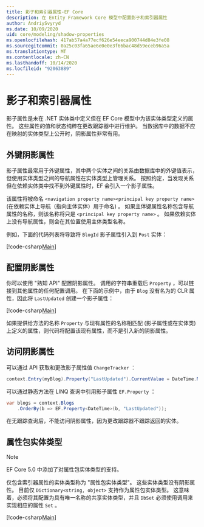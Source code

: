 ```yaml
---
title: 影子和索引器属性-EF Core
description: 在 Entity Framework Core 模型中配置影子和索引器属性
author: AndriySvyryd
ms.date: 10/09/2020
uid: core/modeling/shadow-properties
ms.openlocfilehash: 417ab57a4a77ecf626e54eeca900744d84e3fe08
ms.sourcegitcommit: 0a25c03fa65ae6e0e0e3f66bac48d59eceb96a5a
ms.translationtype: MT
ms.contentlocale: zh-CN
ms.lasthandoff: 10/14/2020
ms.locfileid: "92063889"
---
```

# <a name="shadow-and-indexer-properties"></a>影子和索引器属性

影子属性是未在 .NET 实体类中定义但在 EF Core 模型中为该实体类型定义的属性。 这些属性的值和状态纯粹在更改跟踪器中进行维护。 当数据库中的数据不应在映射的实体类型上公开时，阴影属性非常有用。

## <a name="foreign-key-shadow-properties"></a>外键阴影属性

影子属性最常用于外键属性，其中两个实体之间的关系由数据库中的外键值表示，但使用实体类型之间的导航属性在实体类型上管理关系。 按照约定，当发现关系但在依赖实体类中找不到外键属性时，EF 会引入一个影子属性。

该属性将被命名 `<navigation property name><principal key property name>` (在依赖实体上导航（指向主体实体）用于命名) 。 如果主体键属性名称包含导航属性的名称，则该名称将只是 `<principal key property name>` 。 如果依赖实体上没有导航属性，则会在其位置使用主体类型名称。

例如，下面的代码列表将导致将 `BlogId` 影子属性引入到 `Post` 实体：

[!code-csharp[Main](../../../samples/core/Modeling/Conventions/ShadowForeignKey.cs?name=Conventions&highlight=21-23)]

## <a name="configuring-shadow-properties"></a>配置阴影属性

你可以使用 "熟知 API" 配置阴影属性。 调用的字符串重载后 `Property` ，可以链接到其他属性的任何配置调用。 在下面的示例中，由于 `Blog` 没有名为的 CLR 属性，因此将 `LastUpdated` 创建一个影子属性：

[!code-csharp[Main](../../../samples/core/Modeling/FluentAPI/ShadowProperty.cs?name=ShadowProperty&highlight=8)]

如果提供给方法的名称 `Property` 与现有属性的名称相匹配 (影子属性或在实体类) 上定义的属性，则代码将配置该现有属性，而不是引入新的阴影属性。

## <a name="accessing-shadow-properties"></a>访问阴影属性

可以通过 API 获取和更改影子属性值 `ChangeTracker` ：

```csharp
context.Entry(myBlog).Property("LastUpdated").CurrentValue = DateTime.Now;
```

可以通过静态方法在 LINQ 查询中引用影子属性 `EF.Property` ：

```csharp
var blogs = context.Blogs
    .OrderBy(b => EF.Property<DateTime>(b, "LastUpdated"));
```

在无跟踪查询后，不能访问阴影属性，因为更改跟踪器不跟踪返回的实体。

## <a name="property-bag-entity-types"></a>属性包实体类型

> [!NOTE]
> EF Core 5.0 中添加了对属性包实体类型的支持。

仅包含索引器属性的实体类型称为 "属性包实体类型"。 这些实体类型没有阴影属性。 目前仅 `Dictionary<string, object>` 支持作为属性包实体类型。 这意味着，必须将其配置为具有唯一名称的共享实体类型，并且 `DbSet` 必须使用调用来实现相应的属性 `Set` 。

[!code-csharp[Main](../../../samples/core/Modeling/FluentAPI/SharedType.cs?name=SharedType&highlight=3,7)]